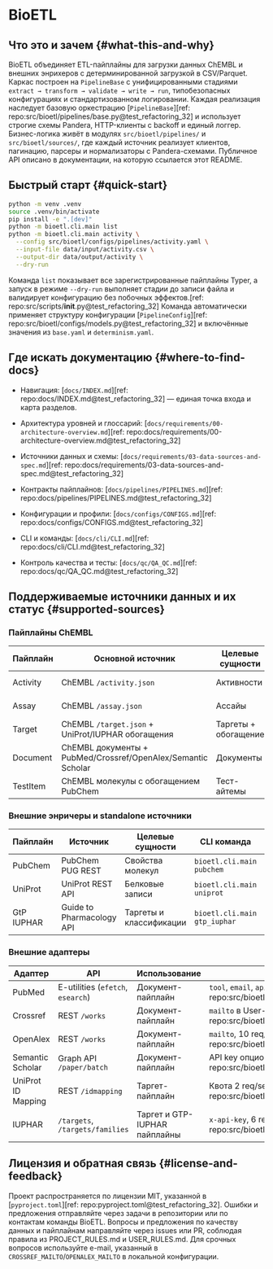 # BioETL

## Что это и зачем {#what-this-and-why}

BioETL объединяет ETL-пайплайны для загрузки данных ChEMBL и внешних энрихеров
с детерминированной загрузкой в CSV/Parquet. Каркас построен на `PipelineBase`
с унифицированными стадиями `extract → transform → validate → write → run`,
типобезопасных конфигурациях и стандартизованном логировании. Каждая реализация
наследует базовую оркестрацию
[`PipelineBase`][ref: repo:src/bioetl/pipelines/base.py@test_refactoring_32]
и использует строгие схемы Pandera, HTTP-клиенты с backoff и единый логгер.
Бизнес-логика живёт в модулях `src/bioetl/pipelines/` и `src/bioetl/sources/`,
где каждый источник реализует клиентов, пагинацию, парсеры и нормализаторы с
Pandera-схемами. Публичное API описано в документации, на которую ссылается этот
README.

## Быстрый старт {#quick-start}

```bash
python -m venv .venv
source .venv/bin/activate
pip install -e ".[dev]"
python -m bioetl.cli.main list
python -m bioetl.cli.main activity \
  --config src/bioetl/configs/pipelines/activity.yaml \
  --input-file data/input/activity.csv \
  --output-dir data/output/activity \
  --dry-run
```

Команда `list` показывает все зарегистрированные пайплайны Typer, а запуск в
режиме `--dry-run` выполняет стадии до записи файла и валидирует конфигурацию
без побочных эффектов.[ref: repo:src/scripts/__init__.py@test_refactoring_32]
Команда автоматически применяет структуру конфигурации
[`PipelineConfig`][ref: repo:src/bioetl/configs/models.py@test_refactoring_32]
и включённые значения из `base.yaml` и `determinism.yaml`.

## Где искать документацию {#where-to-find-docs}

- Навигация: [`docs/INDEX.md`][ref: repo:docs/INDEX.md@test_refactoring_32] —
  единая точка входа и карта разделов.

- Архитектура уровней и глоссарий:
  [`docs/requirements/00-architecture-overview.md`][ref: repo:docs/requirements/00-architecture-overview.md@test_refactoring_32]

- Источники данных и схемы:
  [`docs/requirements/03-data-sources-and-spec.md`][ref: repo:docs/requirements/03-data-sources-and-spec.md@test_refactoring_32]

- Контракты пайплайнов:
  [`docs/pipelines/PIPELINES.md`][ref: repo:docs/pipelines/PIPELINES.md@test_refactoring_32]

- Конфигурации и профили:
  [`docs/configs/CONFIGS.md`][ref: repo:docs/configs/CONFIGS.md@test_refactoring_32]

- CLI и команды:
  [`docs/cli/CLI.md`][ref: repo:docs/cli/CLI.md@test_refactoring_32]

- Контроль качества и тесты:
  [`docs/qc/QA_QC.md`][ref: repo:docs/qc/QA_QC.md@test_refactoring_32]

## Поддерживаемые источники данных и их статус {#supported-sources}

### Пайплайны ChEMBL

| Пайплайн | Основной источник | Целевые сущности | CLI команда | Конфигурация | Статус |
| --- | --- | --- | --- | --- | --- |
| Activity | ChEMBL `/activity.json` | Активности | `bioetl.cli.main activity` | [`pipelines/activity.yaml`][ref: repo:src/bioetl/configs/pipelines/activity.yaml@test_refactoring_32] | Production |
| Assay | ChEMBL `/assay.json` | Ассайы | `bioetl.cli.main assay` | [`pipelines/assay.yaml`][ref: repo:src/bioetl/configs/pipelines/assay.yaml@test_refactoring_32] | Production |
| Target | ChEMBL `/target.json` + UniProt/IUPHAR обогащения | Таргеты + обогащение | `bioetl.cli.main target` | [`pipelines/target.yaml`][ref: repo:src/bioetl/configs/pipelines/target.yaml@test_refactoring_32] | Production |
| Document | ChEMBL документы + PubMed/Crossref/OpenAlex/Semantic Scholar | Документы | `bioetl.cli.main document` | [`pipelines/document.yaml`][ref: repo:src/bioetl/configs/pipelines/document.yaml@test_refactoring_32] | Production |
| TestItem | ChEMBL молекулы с обогащением PubChem | Тест-айтемы | `bioetl.cli.main testitem` | [`pipelines/testitem.yaml`][ref: repo:src/bioetl/configs/pipelines/testitem.yaml@test_refactoring_32] | Production |

### Внешние энричеры и standalone источники

| Пайплайн | Источник | Целевые сущности | CLI команда | Конфигурация | Статус |
| --- | --- | --- | --- | --- | --- |
| PubChem | PubChem PUG REST | Свойства молекул | `bioetl.cli.main pubchem` | [`pipelines/pubchem.yaml`][ref: repo:src/bioetl/configs/pipelines/pubchem.yaml@test_refactoring_32] | Production |
| UniProt | UniProt REST API | Белковые записи | `bioetl.cli.main uniprot` | [`pipelines/uniprot.yaml`][ref: repo:src/bioetl/configs/pipelines/uniprot.yaml@test_refactoring_32] | Beta |
| GtP IUPHAR | Guide to Pharmacology API | Таргеты и классификации | `bioetl.cli.main gtp_iuphar` | [`pipelines/iuphar.yaml`][ref: repo:src/bioetl/configs/pipelines/iuphar.yaml@test_refactoring_32] | Beta |

### Внешние адаптеры

| Адаптер | API | Использование | Лимиты/аутентификация | Статус |
| --- | --- | --- | --- | --- |
| PubMed | E-utilities (`efetch`, `esearch`) | Документ-пайплайн | `tool`, `email`, `api_key`; 3 req/sec без ключа.[ref: repo:src/bioetl/sources/pubmed/request/builder.py@test_refactoring_32] | Production |
| Crossref | REST `/works` | Документ-пайплайн | `mailto` в User-Agent, 2 req/sec конфигом.[ref: repo:src/bioetl/configs/pipelines/document.yaml@test_refactoring_32] | Production |
| OpenAlex | REST `/works` | Документ-пайплайн | `mailto`, 10 req/sec конфигом.[ref: repo:src/bioetl/configs/pipelines/document.yaml@test_refactoring_32] | Production |
| Semantic Scholar | Graph API `/paper/batch` | Документ-пайплайн | API key опционален, 1 req/1.25s без ключа.[ref: repo:src/bioetl/configs/pipelines/document.yaml@test_refactoring_32] | Production |
| UniProt ID Mapping | REST `/idmapping` | Таргет-пайплайн | Квота 2 req/sec, кэширование включено.[ref: repo:src/bioetl/configs/pipelines/target.yaml@test_refactoring_32] | Production |
| IUPHAR | `/targets`, `/targets/families` | Таргет и GTP-IUPHAR пайплайны | `x-api-key`, 6 req/sec.[ref: repo:src/bioetl/configs/pipelines/target.yaml@test_refactoring_32] | Production |

## Лицензия и обратная связь {#license-and-feedback}

Проект распространяется по лицензии MIT, указанной в
[`pyproject.toml`][ref: repo:pyproject.toml@test_refactoring_32]. Ошибки и
предложения отправляйте через задачи в репозитории или по контактам команды
BioETL. Вопросы и предложения по качеству данных и пайплайнам направляйте через
issues или PR, соблюдая правила из PROJECT_RULES.md и USER_RULES.md. Для срочных
вопросов используйте e-mail, указанный в `CROSSREF_MAILTO`/`OPENALEX_MAILTO` в
локальной конфигурации.
